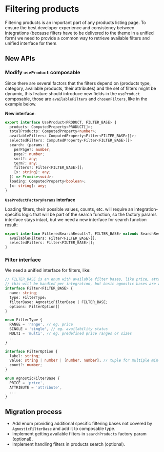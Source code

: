 # Filtering products

Filtering products is an important part of any products listing page. To ensure the best developer experience and consistency between integrations (because filters have to be delivered to the theme in a unified form) we need to provide a common way to retrieve available filters and unified interface for them.

## New APIs

### Modify `useProduct` composable

Since there are several factors that the filters depend on (products type, category, available products, their attributes) and the set of filters might be dynamic, this feature should introduce new fields in the `useProduct` composable, those are `availableFilters` and `chosenFilters`, like in the example below.

**New interface**:

```typescript
export interface UseProduct<PRODUCT, FILTER_BASE> {
  products: ComputedProperty<PRODUCT[]>;
  totalProducts: ComputedProperty<number>;
  availableFilters: ComputedProperty<Filter<FILTER_BASE>[]>;
  selectedFilters: ComputedProperty<Filter<FILTER_BASE>[]>
  search: (params: {
    perPage?: number;
    page?: number;
    sort?: any;
    term?: any;
    filters?: Filter<FILTER_BASE>[];
    [x: string]: any;
  }) => Promise<void>;
  loading: ComputedProperty<boolean>;
  [x: string]: any;
}
```

**`UseProductFactoryParams` interface**

Loading filters, their possible values, counts, etc. will require an integration-specific logic that will be part of the search function, so the factory params interface stays intact, but we need a new interface for search function result:

```typescript
export interface FilteredSearchResult<T, FILTER_BASE> extends SearchResult<T> {
  availableFilters: Filter<FILTER_BASE>[];
  selectedFilters: Filter<FILTER_BASE>[];
}
```

### Filter interface

We need a unified interface for filters, like:

```typescript
// FILTER_BASE is an enum with available filter bases, like price, attribute, status, quantity, availability, sale percentage etc.
// this will be handled per integration, but basic agnostic bases are added
interface Filter<FILTER_BASE> {
  name: string;
  type: FilterType;
  filterBase: AgnosticFilterBase | FILTER_BASE;
  options: FilterOption[]
}

enum FilterType {
  RANGE = 'range', // eg. price
  SINGLE = 'single', // eg. availability status
  MULTI = 'multi', // eg. predefined price ranges or sizes
  ...
}

interface FilterOption {
  label: string;
  value: string | number | [number, number]; // tuple for multiple min-max ranges
  count?: number;
}

enum AgnosticFilterBase {
  PRICE = 'price',
  ATTRIBUTE = 'attribute',
  ...
}
```

## Migration process

- Add enum providing additional specific filtering bases not covered by `AgnosticFilterBase` and add it to composable type.
- Implement getting available filters in `searchProducts` factory param (optional).
- Implement handling filters in products search (optional).
